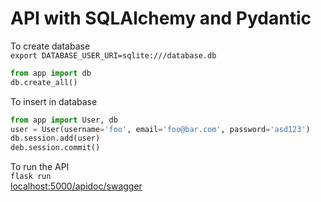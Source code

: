 # API with SQLAlchemy and Pydantic

To create database \
`export DATABASE_USER_URI=sqlite:///database.db`

```python
from app import db
db.create_all()
```

To insert in database
```python
from app import User, db
user = User(username='foo', email='foo@bar.com', password='asd123')
db.session.add(user)
deb.session.commit()
```

To run the API \
`flask run` \
[localhost:5000/apidoc/swagger](http://localhost:5000/apidoc/swagger)


